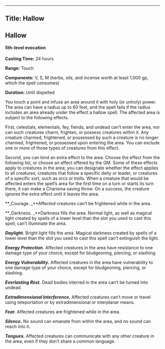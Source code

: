-------------------------
Title: Hallow
-------------------------

## Hallow

#### 5th-level evocation


**Casting Time:** 24 hours

**Range:** Touch

**Components:** V, S, M (herbs, oils, and incense worth at
least 1,000 gp, which the spell consumes)

**Duration:** Until dispelled


You touch a point and infuse an area around it with holy (or unholy)
power. The area can have a radius up to 60 feet, and the spell fails if
the radius includes an area already under the effect a
hallow spell. The affected area is subject to the
following effects.

First, celestials, elementals, fey, fiends, and undead
can’t enter the area, nor can such creatures charm, frighten, or possess
creatures within it. Any creature charmed, frightened, or possessed by
such a creature is no longer charmed, frightened, or possessed upon
entering the area. You can exclude one or more of those types of
creatures from this effect.

Second, you can bind an extra effect to the area. Choose the effect from
the following list, or choose an effect offered by the GM. Some of these
effects apply to creatures in the area; you can designate whether the
effect applies to all creatures, creatures that follow a specific deity
or leader, or creatures of a specific sort, such as orcs or trolls. When
a creature that would be affected enters the spell’s area for the first
time on a turn or starts its turn there, it can make a Charisma saving
throw. On a success, the
creature ignores the extra effect until it leaves the area.

**_Courage. _**Affected creatures can’t be frightened while in
the area.

**_Darkness. _**Darkness fills the area. Normal light,
as well as magical light created by spells of a lower level than the slot
you used to cast this spell, can’t illuminate the area.

**_Daylight._** Bright light fills the area. Magical darkness
created by spells of a lower level than the slot you used to cast this
spell can’t extinguish the light.

**_Energy Protection._** Affected creatures in the area have
resistance to one damage type of your choice, except for bludgeoning,
piercing, or slashing.

**_Energy Vulnerability._** Affected creatures in the area
have vulnerability to one damage type of your choice, except for
bludgeoning, piercing, or slashing.

**_Everlasting Rest._** Dead bodies interred in the area can’t
be turned into undead.

**_Extradimensional Interference._** Affected creatures can’t
move or travel using teleportation or by extradimensional or interplanar
means.

**_Fear._** Affected creatures are frightened while in the
area.

**_Silence._** No sound can emanate from within the area, and
no sound can reach into it.

**_Tongues._** Affected creatures can communicate with any
other creature in the area, even if they don’t share a common
language.


